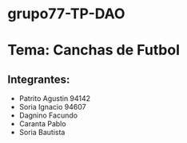 # grupo77-TP-DAO
# Tema: Canchas de Futbol
## Integrantes:
- Patrito Agustin 94142
- Soria Ignacio 94607
- Dagnino Facundo
- Caranta Pablo
- Soria Bautista

